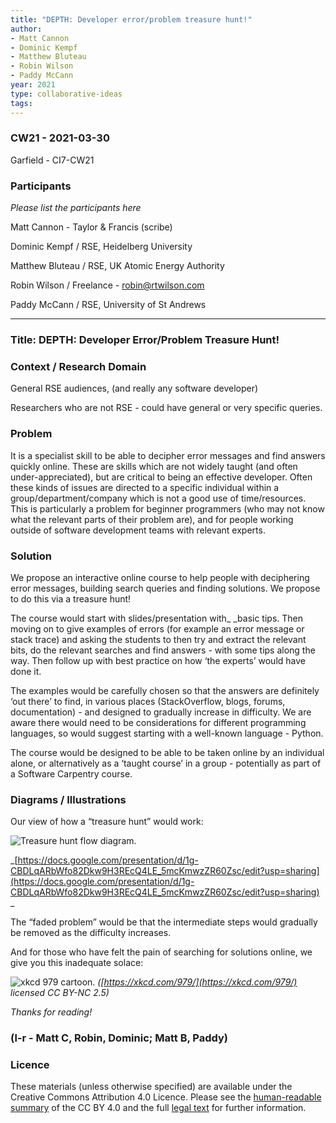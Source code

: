 ```yaml
---
title: "DEPTH: Developer error/problem treasure hunt!"
author:
- Matt Cannon
- Dominic Kempf
- Matthew Bluteau
- Robin Wilson 
- Paddy McCann
year: 2021
type: collaborative-ideas
tags:
---
```


### CW21 - 2021-03-30

Garfield - CI7-CW21


### **Participants**

_Please list the participants here_

Matt Cannon - Taylor & Francis (scribe)

Dominic Kempf / RSE, Heidelberg University

Matthew Bluteau / RSE, UK Atomic Energy Authority

Robin Wilson / Freelance - robin@rtwilson.com

Paddy McCann / RSE, University of St Andrews



---



### Title: DEPTH: Developer Error/Problem Treasure Hunt!  


### **Context / Research Domain**

General RSE audiences, (and really any software developer)

Researchers who are not RSE - could have general or very specific queries.


### **Problem**

It is a specialist skill to be able to decipher error messages and find answers quickly online. These are skills which are not widely taught (and often under-appreciated), but are critical to being an effective developer. Often these kinds of issues are directed to a specific individual within a group/department/company which is not a good use of time/resources. This is particularly a problem for beginner programmers (who may not know what the relevant parts of their problem are), and for people working outside of software development teams with relevant experts.


### **Solution**

We propose an interactive online course to help people with deciphering error messages, building search queries and finding solutions. We propose to do this via a treasure hunt!

The course would start with slides/presentation with_ _basic tips. Then moving on to give examples of errors (for example an error message or stack trace) and asking the students to then try and extract the relevant bits, do the relevant searches and find answers - with some tips along the way. Then follow up with best practice on how ‘the experts’ would have done it.

The examples would be carefully chosen so that the answers are definitely ‘out there’ to find, in various places (StackOverflow, blogs, forums, documentation) - and designed to gradually increase in difficulty. We are aware there would need to be considerations for different programming languages, so would suggest starting with a well-known language - Python.

The course would be designed to be able to be taken online by an individual alone, or alternatively as a ‘taught course’ in a group - potentially as part of a Software Carpentry course. 


### **Diagrams / Illustrations**

Our view of how a “treasure hunt” would work:




![Treasure hunt flow diagram.](../images/treasure-hunt.jpg)


_[https://docs.google.com/presentation/d/1g-CBDLqARbWfo82Dkw9H3REcQ4LE_5mcKmwzZR60Zsc/edit?usp=sharing](https://docs.google.com/presentation/d/1g-CBDLqARbWfo82Dkw9H3REcQ4LE_5mcKmwzZR60Zsc/edit?usp=sharing) _

The “faded problem” would be that the intermediate steps would gradually be removed as the difficulty increases.

And for those who have felt the pain of searching for solutions online, we give you this inadequate solace:



![xkcd 979 cartoon.](../images/xkcd-979.jpg)
_([https://xkcd.com/979/](https://xkcd.com/979/)  licensed CC BY-NC 2.5)_

_Thanks for reading!_

### (l-r - Matt C, Robin, Dominic; Matt B, Paddy) 


### Licence

These materials (unless otherwise specified) are available under the Creative Commons Attribution 4.0 Licence. Please see the [human-readable summary](https://creativecommons.org/licenses/by/4.0/) of the CC BY 4.0 and the full [legal text](https://creativecommons.org/licenses/by/4.0/legalcode) for further information. 

